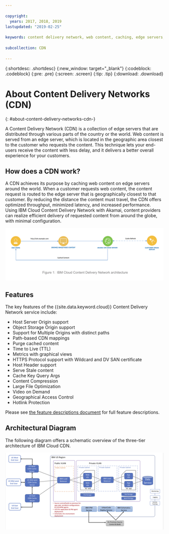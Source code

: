 ```yaml
---

copyright:
  years: 2017, 2018, 2019
lastupdated: "2019-02-25"

keywords: content delivery network, web content, caching, edge servers, streaming content

subcollection: CDN

---
```


{:shortdesc: .shortdesc}
{:new_window: target="_blank"}
{:codeblock: .codeblock}
{:pre: .pre}
{:screen: .screen}
{:tip: .tip}
{:download: .download}

# About Content Delivery Networks (CDN)
{: #about-content-delivery-networks-cdn-}

A Content Delivery Network (CDN) is a collection of edge servers that are distributed through various parts of the country or the world. Web content is served from an edge server, which is located in the geographic area closest to the customer who requests the content. This technique lets your end-users receive the content with less delay, and it delivers a better overall experience for your customers.

## How does a CDN work?

A CDN achieves its purpose by caching web content on edge servers around the world. When a customer requests web content, the content request is routed to the edge server that is geographically closest to that customer. By reducing the distance the content must travel, the CDN offers optimized throughput, minimized latency, and increased performance. Using IBM Cloud Content Delivery Network with Akamai, content providers can realize efficient delivery of requested content from around the globe, with minimal configuration.

![High level CDN diagram](images/high-level-cdn-diagram.png)

## Features

The key features of the {{site.data.keyword.cloud}} Content Delivery Network service include:
  * Host Server Origin support
  * Object Storage Origin support
  * Support for Multiple Origins with distinct paths
  * Path-based CDN mappings
  * Purge cached content
  * Time to Live (TTL)
  * Metrics with graphical views
  * HTTPS Protocol support with Wildcard and DV SAN certificate
  * Host Header support
  * Serve Stale content
  * Cache Key Query Args
  * Content Compression
  * Large File Optimization
  * Video on Demand
  * Geographical Access Control
  * Hotlink Protection

Please see [the feature descriptions document](/docs/infrastructure/CDN/feature-descriptions.html#feature-descriptions) for full feature descriptions.

## Architectural Diagram

The following diagram offers a schematic overview of the three-tier architecture of IBM Cloud CDN.

![Architectural diagram](images/3-tier-architecture.png)
